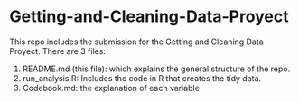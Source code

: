 # Getting-and-Cleaning-Data-Proyect

This repo includes the submission for the Getting and Cleaning Data Proyect.
There are 3 files:

1. README.md (this file): which explains the general structure of the repo.
2. run_analysis.R: Includes the code in R that creates the tidy data.
3. Codebook.md: the explanation of each variable
